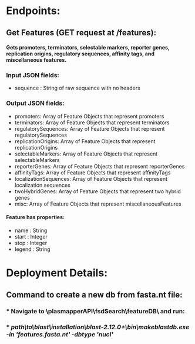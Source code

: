 # **Endpoints**:
## **Get Features** (GET request at /features):
#### Gets promoters, terminators, selectable markers, reporter genes, replication origins, regulatory sequences, affinity tags, and miscellaneous features.
### **Input JSON fields**:
* sequence : String of raw sequence with no headers
### **Output JSON fields**:
* promoters: Array of Feature Objects that represent promoters
* terminators: Array of Feature Objects that represent terminators
* regulatorySequences: Array of Feature Objects that represent regulatorySequences
* replicationOrigins: Array of Feature Objects that represent replicationOrigins
* selectableMarkers: Array of Feature Objects that represent selectableMarkers
* reporterGenes: Array of Feature Objects that represent reporterGenes
* affinityTags: Array of Feature Objects that represent affinityTags
* localizationSequences: Array of Feature Objects that represent localization sequences
* twoHybridGenes: Array of Feature Objects that represent two hybrid genes
* misc: Array of Feature Objects that represent miscellaneousFeatures
#### Feature has properties:
* name : String
* start : Integer
* stop : Integer
* legend : String

# **Deployment Details**:
## Command to create a new db from fasta.nt file:
### * Navigate to \plasmapperAPI\fsdSearch\featureDB\ and run:
### * *path\to\blast\installation\blast-2.12.0+\bin\makeblastdb.exe -in 'features.fasta.nt' -dbtype 'nucl'*